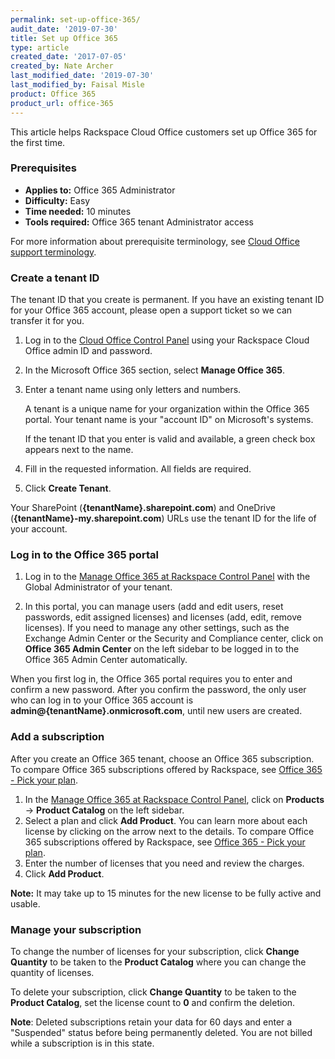 ```yaml
---
permalink: set-up-office-365/
audit_date: '2019-07-30'
title: Set up Office 365
type: article
created_date: '2017-07-05'
created_by: Nate Archer
last_modified_date: '2019-07-30'
last_modified_by: Faisal Misle
product: Office 365
product_url: office-365
---
```


This article helps Rackspace Cloud Office customers set up Office 365 for the first time.

### Prerequisites

- **Applies to:** Office 365 Administrator
- **Difficulty:** Easy
- **Time needed:** 10 minutes
- **Tools required:**  Office 365 tenant Administrator access

For more information about prerequisite terminology, see [Cloud Office support terminology](/how-to/cloud-office-support-terminology/).


### Create a tenant ID

The tenant ID that you create is permanent. If you have an existing tenant ID for your Office 365 account, please open a support ticket so we can transfer it for you.

1. Log in to the [Cloud Office Control Panel](https://cp.rackspace.com/) using your Rackspace Cloud Office admin ID and password.
2. In the Microsoft Office 365 section, select **Manage Office 365**.
3. Enter a tenant name using only letters and numbers.

   A tenant is a unique name for your organization within the Office 365 portal. Your tenant name is your "account ID" on Microsoft's systems.

   If the tenant ID that you enter is valid and available, a green check box appears next to the name.

4. Fill in the requested information. All fields are required.
5. Click **Create Tenant**.

Your SharePoint (**{tenantName}.sharepoint.com**) and OneDrive (**{tenantName}-my.sharepoint.com**) URLs use the tenant ID for the life of your account.

### Log in to the Office 365 portal

1. Log in to the [Manage Office 365 at Rackspace Control Panel](https://office365.cp.rackspace.com) with the Global Administrator of your tenant.

2. In this portal, you can manage users (add and edit users, reset passwords, edit assigned licenses) and licenses (add, edit, remove licenses). If you need to manage any other settings, such as the Exchange Admin Center or the Security and Compliance center, click on **Office 365 Admin Center** on the left sidebar to be logged in to the Office 365 Admin Center automatically.

When you first log in, the Office 365 portal requires you to enter and confirm a new password. After you confirm the password, the only user who can log in to your Office 365 account is **admin@{tenantName}.onmicrosoft.com**, until new users are created.

### Add a subscription

After you create an Office 365 tenant, choose an Office 365 subscription. To compare Office 365 subscriptions offered by Rackspace, see [Office 365 - Pick your plan](https://www.rackspace.com/office-365/pick-your-plan).

1. In the [Manage Office 365 at Rackspace Control Panel](https://office365.cp.rackspace.com), click on **Products** -> **Product Catalog** on the left sidebar.
2. Select a plan and click **Add Product**. You can learn more about each license by clicking on the arrow next to the details. To compare Office 365 subscriptions offered by Rackspace, see [Office 365 - Pick your plan](https://www.rackspace.com/office-365/pick-your-plan).
3. Enter the number of licenses that you need and review the charges.
4. Click **Add Product**.

**Note:** It may take up to 15 minutes for the new license to be fully active and usable.

### Manage your subscription

To change the number of licenses for your subscription, click **Change Quantity** to be taken to the **Product Catalog** where you can change the quantity of licenses.

To delete your subscription, click **Change Quantity** to be taken to the **Product Catalog**, set the license count to **0** and confirm the deletion.

**Note**: Deleted subscriptions retain your data for 60 days and enter a "Suspended" status before being permanently deleted. You are not billed while a subscription is in this state.
